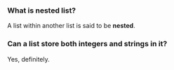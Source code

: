 ### What is nested list?
A list within another list is said to be **nested**.

### Can a list store both integers and strings in it?

Yes, definitely.
